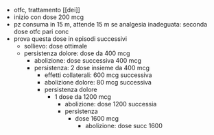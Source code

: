 - otfc, trattamento [[dei]]
- inizio con dose 200 mcg
- pz consuma in 15 m, attende 15 m se analgesia inadeguata: seconda dose otfc pari conc
- prova questa dose in episodi successivi
	- sollievo: dose ottimale
	- persistenza dolore: dose da 400 mcg
		- abolizione: dose successiva 400 mcg
		- persistenza: 2 dose insieme da 400 mcg
			- effetti collaterali: 600 mcg successiva
			- abolizione dolore: 80 mcg successiva
			- persistenza dolore
				- 1 dose da 1200 mcg
					- abolizione: dose 1200 successia
					- persistenza
						- dose 1600 mcg
							- abolizione: dose succ 1600